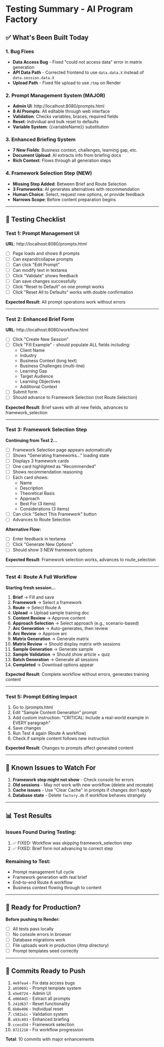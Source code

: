 # Testing Summary - AI Program Factory

## ✅ What's Been Built Today

### 1. Bug Fixes
- **Data Access Bug** - Fixed "could not access data" error in matrix generation
- **API Data Path** - Corrected frontend to use `data.data.X` instead of `data.session.data.X`
- **Upload Path** - Fixed file upload to use `/tmp` on Render

### 2. Prompt Management System (MAJOR)
- **Admin UI**: http://localhost:8080/prompts.html
- **8 AI Prompts**: All editable through web interface
- **Validation**: Checks variables, braces, required fields
- **Reset**: Individual and bulk reset to defaults
- **Variable System**: {{variableName}} substitution

### 3. Enhanced Briefing System
- **7 New Fields**: Business context, challenges, learning gap, etc.
- **Document Upload**: AI extracts info from briefing docs
- **Rich Context**: Flows through all generation steps

### 4. Framework Selection Step (NEW)
- **Missing Step Added**: Between Brief and Route Selection
- **3 Frameworks**: AI generates alternatives with recommendation
- **Human Choice**: Select, request new options, or provide feedback
- **Narrows Scope**: Before content preparation begins

---

## 🧪 Testing Checklist

### Test 1: Prompt Management UI
**URL**: http://localhost:8080/prompts.html

- [ ] Page loads and shows 8 prompts
- [ ] Can expand/collapse prompts
- [ ] Can click "Edit Prompt"
- [ ] Can modify text in textarea
- [ ] Click "Validate" shows feedback
- [ ] Can save changes successfully
- [ ] Click "Reset to Default" on one prompt works
- [ ] Click "Reset All to Defaults" works with double confirmation

**Expected Result**: All prompt operations work without errors

---

### Test 2: Enhanced Brief Form
**URL**: http://localhost:8080/workflow.html

- [ ] Click "Create New Session"
- [ ] Click "Fill Example" - should populate ALL fields including:
  - Client Name
  - Industry
  - Business Context (long text)
  - Business Challenges (multi-line)
  - Learning Gap
  - Target Audience
  - Learning Objectives
  - Additional Context
- [ ] Submit form
- [ ] Should advance to Framework Selection (not Route Selection)

**Expected Result**: Brief saves with all new fields, advances to framework_selection

---

### Test 3: Framework Selection Step
**Continuing from Test 2...**

- [ ] Framework Selection page appears automatically
- [ ] Shows "Generating frameworks..." loading state
- [ ] Displays 3 framework cards
- [ ] One card highlighted as "Recommended"
- [ ] Shows recommendation reasoning
- [ ] Each card shows:
  - Name
  - Description
  - Theoretical Basis
  - Approach
  - Best For (3 items)
  - Considerations (3 items)
- [ ] Can click "Select This Framework" button
- [ ] Advances to Route Selection

**Alternative Flow:**
- [ ] Enter feedback in textarea
- [ ] Click "Generate New Options"
- [ ] Should show 3 NEW framework options

**Expected Result**: Framework selection works, advances to route_selection

---

### Test 4: Route A Full Workflow
**Starting fresh session...**

1. **Brief** → Fill and save
2. **Framework** → Select a framework
3. **Route** → Select Route A
4. **Upload** → Upload sample training doc
5. **Content Review** → Approve content
6. **Approach Selection** → Select approach (e.g., scenario-based)
7. **Arc Generation** → Auto-generates, then review
8. **Arc Review** → Approve arc
9. **Matrix Generation** → Generate matrix
10. **Matrix Review** → Should display matrix with sessions
11. **Sample Generation** → Generate sample
12. **Sample Validation** → Should show article + quiz
13. **Batch Generation** → Generate all sessions
14. **Completed** → Download options appear

**Expected Result**: Complete workflow without errors, generates training content

---

### Test 5: Prompt Editing Impact
1. Go to /prompts.html
2. Edit "Sample Content Generation" prompt
3. Add custom instruction: "CRITICAL: Include a real-world example in EVERY paragraph"
4. Save changes
5. Run Test 4 again (Route A workflow)
6. Check if sample content follows new instruction

**Expected Result**: Changes to prompts affect generated content

---

## 🐛 Known Issues to Watch For

1. **Framework step might not show** - Check console for errors
2. **Old sessions** - May not work with new workflow (delete and recreate)
3. **Cache issues** - Use "Clear Cache" in prompts if changes don't apply
4. **Database state** - Delete `factory.db` if workflow behaves strangely

---

## 📊 Test Results

### Issues Found During Testing:
1. ✅ FIXED: Workflow was skipping framework_selection step
2. ✅ FIXED: Brief form not advancing to correct step

### Remaining to Test:
- Prompt management full cycle
- Framework generation with real brief
- End-to-end Route A workflow
- Business context flowing through to content

---

## 🚀 Ready for Production?

**Before pushing to Render:**
- [ ] All tests pass locally
- [ ] No console errors in browser
- [ ] Database migrations work
- [ ] File uploads work in production (/tmp directory)
- [ ] Prompt templates seed correctly

---

## 📝 Commits Ready to Push

1. `4e97ea4` - Fix data access bugs
2. `a650691` - Prompt template system
3. `e5e0724` - Admin UI
4. `e0664d1` - Extract all prompts
5. `241d637` - Reset functionality
6. `6b0e496` - Individual reset
7. `c582a1c` - Validation system
8. `a93c493` - Enhanced briefing
9. `ccecd34` - Framework selection
10. `8721210` - Fix workflow progression

**Total**: 10 commits with major enhancements
